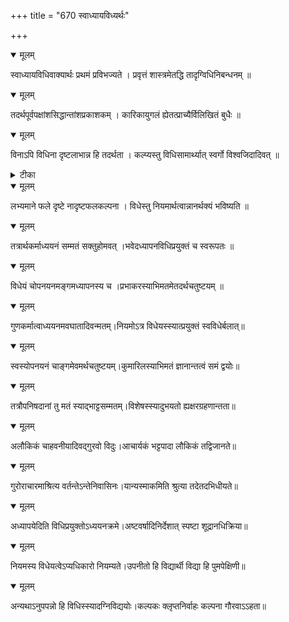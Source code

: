+++
title = "670 स्वाध्यायविध्यर्थः"

+++


<details open><summary>मूलम्</summary>

स्वाध्यायविधिवाक्यार्थः प्रथमं प्रविभज्यते । प्रवृत्तं शास्त्रमेतद्धि तादृग्विधिनिबन्धनम् ॥
</details>



<details open><summary>मूलम्</summary>

तदर्थपूर्वपक्षांशसिद्धान्तांशप्रकाशकम् । कारिकायुगलं ह्येतत्प्राच्यैर्विलिखितं बुधैः ॥
</details>



<details open><summary>मूलम्</summary>

विनाऽपि विधिना दृष्टलाभान्न हि तदर्थता । कल्प्यस्तु विधिसामार्थ्यात् स्वर्गो विश्वजिदादिवत् ॥
</details>



<details><summary>टीका</summary>

जै. मा.[12]
</details>



<details open><summary>मूलम्</summary>

लभ्यमाने फले दृष्टे नादृष्टफलकल्पना । विधेस्तु नियमार्थत्वान्नानर्थक्यं भविष्यति ॥
</details>



<details open><summary>मूलम्</summary>

तत्रार्थकर्माध्ययनं सम्मतं सक्तुहोमवत् ।भवेदध्यापनविधिप्रयुक्तं च स्वरूपतः ॥
</details>



<details open><summary>मूलम्</summary>

विधेयं चोपनयनमङ्गमध्यापनस्य च ।प्रभाकरस्याभिमतमेतदर्थचतुष्टयम् ॥
</details>



<details open><summary>मूलम्</summary>

गुणकर्मात्वाध्ययनमवघातादिवन्मतम्।नियमोऽत्र विधेयस्स्यात्प्रयुक्तं स्वविधेर्बलात्॥
</details>



<details open><summary>मूलम्</summary>

स्वस्योपनयनं चाङ्गमेवमर्थचतुष्टयम्।कुमारिलस्याभिमतं ज्ञानान्तत्वं समं द्वयोः॥
</details>



<details open><summary>मूलम्</summary>

तत्रौपनिषदानां तु मतं स्याद्भाट्टसम्मतम्।विशेषस्स्यादुभयतो ह्यक्षरग्रहणान्तता॥
</details>



<details open><summary>मूलम्</summary>

अलौकिकं चाहवनीयादिवद्गुरवो विदुः।आचार्यकं भट्टपादा लौकिकं तद्विजानते॥
</details>



<details open><summary>मूलम्</summary>

गुरोराचारमाश्रित्य वर्तन्तेऽन्तेनिवासिनः।यान्यस्माकमिति श्रुत्या तदेतदभिधीयते॥
</details>



<details open><summary>मूलम्</summary>

अध्यापयेदिति विधिप्रयुक्तोऽध्ययनक्रमे।अष्टवर्षादिनिर्देशात् स्पष्टा शूद्रानधिक्रिया॥
</details>



<details open><summary>मूलम्</summary>

नियमस्य विधेयत्वेऽप्यधिकारो नियम्यते।उपनीतो हि विद्यार्थी विद्या हि पुमपेक्षिणी॥
</details>



<details open><summary>मूलम्</summary>

अन्यथाऽनुपपन्नो हि विधिस्स्यादग्निविद्ययोः।कल्पकः क्लृप्तनिर्वाहः कल्पना गौरवाऽऽहता॥
</details>

